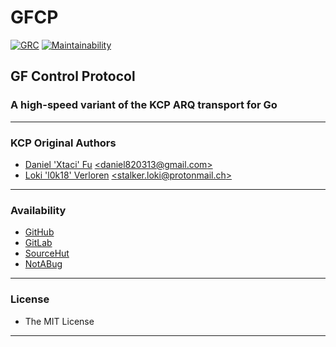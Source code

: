 # GFCP

[![GRC](https://goreportcard.com/badge/github.com/johnsonjh/gfcp)](https://goreportcard.com/badge/github.com/johnsonjh/gfcp)
[![Maintainability](https://api.codeclimate.com/v1/badges/0d4da1285af16833fb2b/maintainability)](https://codeclimate.com/github/johnsonjh/gfcp/maintainability)

## GF Control Protocol

### A high-speed variant of the KCP ARQ transport for Go

---

### KCP Original Authors

- [Daniel 'Xtaci' Fu](https://github.com/xtaci)
  [\<daniel820313@gmail.com\>](mailto:imap@live.com)
- [Loki 'l0k18' Verloren](https://github.com/l0k18)
  [\<stalker.loki@protonmail.ch\>](mailto:stalker.loki@protonmail.ch)

---

### Availability

- [GitHub](https://github.com/johnsonjh/gfcp)
- [GitLab](https://gitlab.com/johnsonjh/gfcp)
- [SourceHut](https://sr.ht/~trn/gfcp)
- [NotABug](https://notabug.org/trn/gfcp)

---

### License

- The MIT License

---
